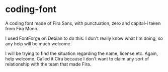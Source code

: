 coding-font
===========

A coding font made of Fira Sans, with punctuation, zero and capital-i taken from Fira Mono.

I used FontForge on Debian to do this. I don't really know what I'm doing, so any
help will be much welcome.

I will be trying to find the situation regarding the name, license etc. Again, help welcome.
Called it Cira because I don't want to claim any sort of relationship with the team that made Fira.

